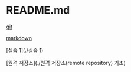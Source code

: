 # README.md

[git](./01_git)

[markdown](./마크다운문법)

[실습 1](./실습 1)

[원격 저장소](./원격 저장소(remote repository) 기초)



